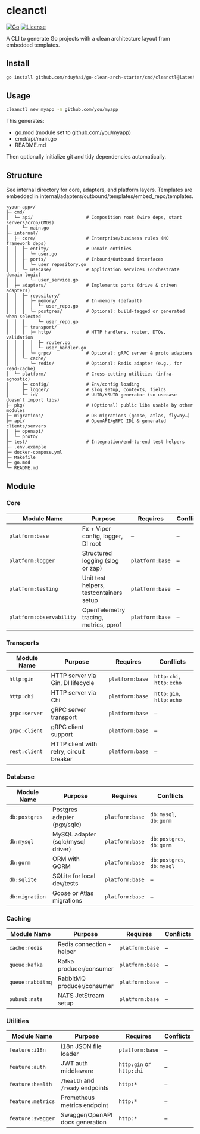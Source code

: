 # cleanctl

[![Go](https://img.shields.io/badge/go-1.24+-blue)](https://go.dev/)
[![License](https://img.shields.io/github/license/ynduyhai/go-clean-arch-starter)](LICENSE)

A CLI to generate Go projects with a clean architecture layout from embedded templates.

## Install

```bash
go install github.com/nduyhai/go-clean-arch-starter/cmd/cleanctl@latest
```

## Usage

```bash
cleanctl new myapp -m github.com/you/myapp
```

This generates:
- go.mod (module set to github.com/you/myapp)
- cmd/api/main.go
- README.md

Then optionally initialize git and tidy dependencies automatically.

## Structure

See internal directory for core, adapters, and platform layers. Templates are embedded in internal/adapters/outbound/templates/embed_repo/templates.


```
<your-app>/
├─ cmd/
│  └─ api/                    # Composition root (wire deps, start servers/cron/CMDs)
│     └─ main.go
├─ internal/
│  ├─ core/                   # Enterprise/business rules (NO framework deps)
│  │  ├─ entity/              # Domain entities
│  │  │  └─ user.go
│  │  ├─ ports/               # Inbound/Outbound interfaces
│  │  │  └─ user_repository.go
│  │  └─ usecase/             # Application services (orchestrate domain logic)
│  │     └─ user_service.go
│  ├─ adapters/               # Implements ports (drive & driven adapters)
│  │  ├─ repository/
│  │  │  ├─ memory/           # In-memory (default)
│  │  │  │  └─ user_repo.go
│  │  │  └─ postgres/         # Optional: build-tagged or generated when selected
│  │  │     └─ user_repo.go
│  │  ├─ transport/
│  │  │  ├─ http/             # HTTP handlers, router, DTOs, validation
│  │  │  │  ├─ router.go
│  │  │  │  └─ user_handler.go
│  │  │  └─ grpc/             # Optional: gRPC server & proto adapters
│  │  └─ cache/
│  │     └─ redis/            # Optional: Redis adapter (e.g., for read-cache)
│  └─ platform/               # Cross-cutting utilities (infra-agnostic)
│     ├─ config/              # Env/config loading
│     ├─ logger/              # slog setup, contexts, fields
│     └─ id/                  # UUID/KSUID generator (so usecase doesn’t import libs)
├─ pkg/                       # (Optional) public libs usable by other modules
├─ migrations/                # DB migrations (goose, atlas, flyway…)
├─ api/                       # OpenAPI/gRPC IDL & generated clients/servers
│  ├─ openapi/
│  └─ proto/
├─ test/                      # Integration/end-to-end test helpers
├─ .env.example
├─ docker-compose.yml
├─ Makefile
├─ go.mod
└─ README.md

```

## Module

### Core
| Module Name              | Purpose                                 | Requires        | Conflicts |
| ------------------------ | --------------------------------------- | --------------- | --------- |
| `platform:base`          | Fx + Viper config, logger, DI root      | –               | –         |
| `platform:logger`        | Structured logging (slog or zap)        | `platform:base` | –         |
| `platform:testing`       | Unit test helpers, testcontainers setup | `platform:base` | –         |
| `platform:observability` | OpenTelemetry tracing, metrics, pprof   | `platform:base` | –         |


### Transports

| Module Name   | Purpose                                 | Requires        | Conflicts               |
| ------------- | --------------------------------------- | --------------- | ----------------------- |
| `http:gin`    | HTTP server via Gin, DI lifecycle       | `platform:base` | `http:chi`, `http:echo` |
| `http:chi`    | HTTP server via Chi                     | `platform:base` | `http:gin`, `http:echo` |
| `grpc:server` | gRPC server transport                   | `platform:base` | –                       |
| `grpc:client` | gRPC client support                     | `platform:base` | –                       |
| `rest:client` | HTTP client with retry, circuit breaker | `platform:base` | –                       |


### Database

| Module Name    | Purpose                           | Requires        | Conflicts                 |
| -------------- | --------------------------------- | --------------- | ------------------------- |
| `db:postgres`  | Postgres adapter (pgx/sqlc)       | `platform:base` | `db:mysql`, `db:gorm`     |
| `db:mysql`     | MySQL adapter (sqlc/mysql driver) | `platform:base` | `db:postgres`, `db:gorm`  |
| `db:gorm`      | ORM with GORM                     | `platform:base` | `db:postgres`, `db:mysql` |
| `db:sqlite`    | SQLite for local dev/tests        | `platform:base` | –                         |
| `db:migration` | Goose or Atlas migrations         | `platform:base` | –                         |


### Caching

| Module Name      | Purpose                    | Requires        | Conflicts |
| ---------------- | -------------------------- | --------------- | --------- |
| `cache:redis`    | Redis connection + helper  | `platform:base` | –         |
| `queue:kafka`    | Kafka producer/consumer    | `platform:base` | –         |
| `queue:rabbitmq` | RabbitMQ producer/consumer | `platform:base` | –         |
| `pubsub:nats`    | NATS JetStream setup       | `platform:base` | –         |


### Utilities

| Module Name       | Purpose                          | Requires                 | Conflicts |
| ----------------- | -------------------------------- | ------------------------ | --------- |
| `feature:i18n`    | i18n JSON file loader            | `platform:base`          | –         |
| `feature:auth`    | JWT auth middleware              | `http:gin` or `http:chi` | –         |
| `feature:health`  | `/health` and `/ready` endpoints | `http:*`                 | –         |
| `feature:metrics` | Prometheus metrics endpoint      | `http:*`                 | –         |
| `feature:swagger` | Swagger/OpenAPI docs generation  | `http:*`                 | –         |
